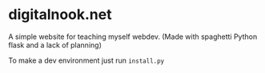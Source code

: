 # digitalnook.net
A simple website for teaching myself webdev. (Made with spaghetti Python flask and a lack of planning)

To make a dev environment just run `install.py`
